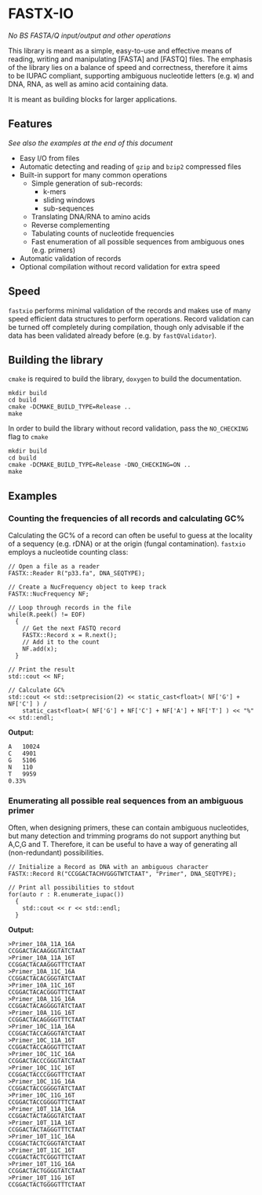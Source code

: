 # FASTX-IO

_No BS FASTA/Q input/output and other operations_

This library is meant as a simple, easy-to-use and effective means of reading, writing and manipulating [FASTA] and [FASTQ] files. The emphasis of the library lies on a balance of speed and correctness, therefore it aims to be IUPAC compliant, supporting ambiguous nucleotide letters (e.g. `W`) and DNA, RNA, as well as amino acid containing data.

It is meant as building blocks for larger applications.

## Features
_See also the examples at the end of this document_

* Easy I/O from files
* Automatic detecting and reading of `gzip` and `bzip2` compressed files
* Built-in support for many common operations
    * Simple generation of sub-records:
	    * k-mers
	    * sliding windows
	    * sub-sequences
    * Translating DNA/RNA to amino acids
    * Reverse complementing
    * Tabulating counts of nucleotide frequencies
    * Fast enumeration of all possible sequences from ambiguous ones (e.g. primers)
* Automatic validation of records
* Optional compilation without record validation for extra speed


## Speed

`fastxio` performs minimal validation of the records and makes use of many speed efficient data structures to perform operations. Record validation can be turned off completely during compilation, though only advisable if the data has been validated already before (e.g. by `fastQValidator`).

## Building the library

`cmake` is required to build the library, `doxygen` to build the documentation.

```
mkdir build
cd build
cmake -DCMAKE_BUILD_TYPE=Release ..
make
```

In order to build the library without record validation, pass the `NO_CHECKING` flag to `cmake`

```
mkdir build
cd build
cmake -DCMAKE_BUILD_TYPE=Release -DNO_CHECKING=ON ..
make
```


## Examples
### Counting the frequencies of all records and calculating GC%

Calculating the GC% of a record can often be useful to guess at the locality of a sequency (e.g. rDNA) or at the origin (fungal contamination). `fastxio` employs a nucleotide counting class:

```
// Open a file as a reader
FASTX::Reader R("p33.fa", DNA_SEQTYPE);

// Create a NucFrequency object to keep track
FASTX::NucFrequency NF;

// Loop through records in the file
while(R.peek() != EOF)
  {
    // Get the next FASTQ record
    FASTX::Record x = R.next();
    // Add it to the count
    NF.add(x);
  }

// Print the result
std::cout << NF;

// Calculate GC%
std::cout << std::setprecision(2) << static_cast<float>( NF['G'] + NF['C'] ) /
    static_cast<float>( NF['G'] + NF['C'] + NF['A'] + NF['T'] ) << "%" << std::endl;
``` 

**Output:**

```
A	10024
C	4901
G	5106
N	110
T	9959
0.33%
```

### Enumerating all possible real sequences from an ambiguous primer

Often, when designing primers, these can contain ambiguous nucleotides, but many detection and trimming programs do not support anything but A,C,G and T. Therefore, it can be useful to have a way of generating all (non-redundant) possibilities.

```
// Initialize a Record as DNA with an ambiguous character
FASTX::Record R("CCGGACTACHVGGGTWTCTAAT", "Primer", DNA_SEQTYPE);

// Print all possibilities to stdout
for(auto r : R.enumerate_iupac())
  {
    std::cout << r << std::endl;
  }
```

**Output:**

```
>Primer_10A_11A_16A
CCGGACTACAAGGGTATCTAAT
>Primer_10A_11A_16T
CCGGACTACAAGGGTTTCTAAT
>Primer_10A_11C_16A
CCGGACTACACGGGTATCTAAT
>Primer_10A_11C_16T
CCGGACTACACGGGTTTCTAAT
>Primer_10A_11G_16A
CCGGACTACAGGGGTATCTAAT
>Primer_10A_11G_16T
CCGGACTACAGGGGTTTCTAAT
>Primer_10C_11A_16A
CCGGACTACCAGGGTATCTAAT
>Primer_10C_11A_16T
CCGGACTACCAGGGTTTCTAAT
>Primer_10C_11C_16A
CCGGACTACCCGGGTATCTAAT
>Primer_10C_11C_16T
CCGGACTACCCGGGTTTCTAAT
>Primer_10C_11G_16A
CCGGACTACCGGGGTATCTAAT
>Primer_10C_11G_16T
CCGGACTACCGGGGTTTCTAAT
>Primer_10T_11A_16A
CCGGACTACTAGGGTATCTAAT
>Primer_10T_11A_16T
CCGGACTACTAGGGTTTCTAAT
>Primer_10T_11C_16A
CCGGACTACTCGGGTATCTAAT
>Primer_10T_11C_16T
CCGGACTACTCGGGTTTCTAAT
>Primer_10T_11G_16A
CCGGACTACTGGGGTATCTAAT
>Primer_10T_11G_16T
CCGGACTACTGGGGTTTCTAAT
```

